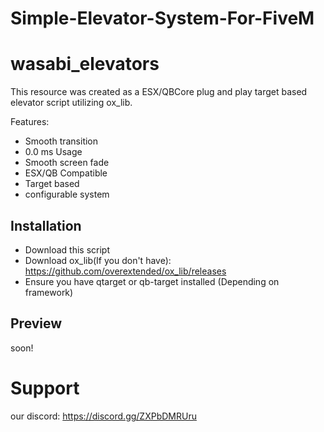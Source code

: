 # Simple-Elevator-System-For-FiveM

# wasabi_elevators

This resource was created as a ESX/QBCore plug and play target based elevator script utilizing ox_lib.

Features:
- Smooth transition
- 0.0 ms Usage
- Smooth screen fade
- ESX/QB Compatible
- Target based
- configurable system

## Installation

- Download this script
- Download ox_lib(If you don't have): https://github.com/overextended/ox_lib/releases
- Ensure you have qtarget or qb-target installed (Depending on framework)

## Preview
soon!

# Support
our discord: https://discord.gg/ZXPbDMRUru
